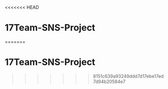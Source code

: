 <<<<<<< HEAD
# 17Team-SNS-Project
=======
# 17Team-SNS-Project
>>>>>>> 8151c639a93249ddd7d17ebe17ed7d94b20584e7
